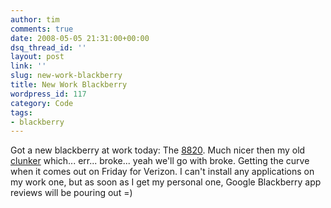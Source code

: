 ```yaml
---
author: tim
comments: true
date: 2008-05-05 21:31:00+00:00
dsq_thread_id: ''
layout: post
link: ''
slug: new-work-blackberry
title: New Work Blackberry
wordpress_id: 117
category: Code
tags:
- blackberry
---
```


Got a new blackberry at work today: The
[8820](http://www.blackberry8800series.com/blackberry8820/). Much nicer then
my old [clunker](http://na.blackberry.com/eng/devices/device-detail.jsp?navId=H0,C63,P65) which... err... broke... yeah we'll go with
broke. Getting the curve when it comes out on Friday for Verizon. I can't
install any applications on my work one, but as soon as I get my personal one,
Google Blackberry app reviews will be pouring out =)